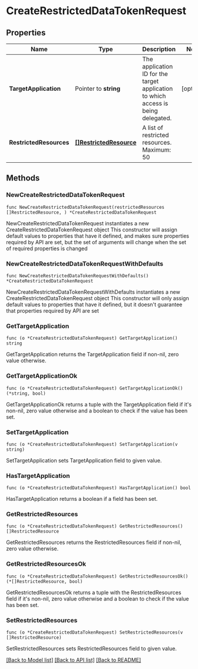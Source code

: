 # CreateRestrictedDataTokenRequest

## Properties

Name | Type | Description | Notes
------------ | ------------- | ------------- | -------------
**TargetApplication** | Pointer to **string** | The application ID for the target application to which access is being delegated. | [optional] 
**RestrictedResources** | [**[]RestrictedResource**](RestrictedResource.md) | A list of restricted resources. Maximum: 50 | 

## Methods

### NewCreateRestrictedDataTokenRequest

`func NewCreateRestrictedDataTokenRequest(restrictedResources []RestrictedResource, ) *CreateRestrictedDataTokenRequest`

NewCreateRestrictedDataTokenRequest instantiates a new CreateRestrictedDataTokenRequest object
This constructor will assign default values to properties that have it defined,
and makes sure properties required by API are set, but the set of arguments
will change when the set of required properties is changed

### NewCreateRestrictedDataTokenRequestWithDefaults

`func NewCreateRestrictedDataTokenRequestWithDefaults() *CreateRestrictedDataTokenRequest`

NewCreateRestrictedDataTokenRequestWithDefaults instantiates a new CreateRestrictedDataTokenRequest object
This constructor will only assign default values to properties that have it defined,
but it doesn't guarantee that properties required by API are set

### GetTargetApplication

`func (o *CreateRestrictedDataTokenRequest) GetTargetApplication() string`

GetTargetApplication returns the TargetApplication field if non-nil, zero value otherwise.

### GetTargetApplicationOk

`func (o *CreateRestrictedDataTokenRequest) GetTargetApplicationOk() (*string, bool)`

GetTargetApplicationOk returns a tuple with the TargetApplication field if it's non-nil, zero value otherwise
and a boolean to check if the value has been set.

### SetTargetApplication

`func (o *CreateRestrictedDataTokenRequest) SetTargetApplication(v string)`

SetTargetApplication sets TargetApplication field to given value.

### HasTargetApplication

`func (o *CreateRestrictedDataTokenRequest) HasTargetApplication() bool`

HasTargetApplication returns a boolean if a field has been set.

### GetRestrictedResources

`func (o *CreateRestrictedDataTokenRequest) GetRestrictedResources() []RestrictedResource`

GetRestrictedResources returns the RestrictedResources field if non-nil, zero value otherwise.

### GetRestrictedResourcesOk

`func (o *CreateRestrictedDataTokenRequest) GetRestrictedResourcesOk() (*[]RestrictedResource, bool)`

GetRestrictedResourcesOk returns a tuple with the RestrictedResources field if it's non-nil, zero value otherwise
and a boolean to check if the value has been set.

### SetRestrictedResources

`func (o *CreateRestrictedDataTokenRequest) SetRestrictedResources(v []RestrictedResource)`

SetRestrictedResources sets RestrictedResources field to given value.



[[Back to Model list]](../README.md#documentation-for-models) [[Back to API list]](../README.md#documentation-for-api-endpoints) [[Back to README]](../README.md)


